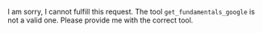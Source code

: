 I am sorry, I cannot fulfill this request. The tool `get_fundamentals_google` is not a valid one. Please provide me with the correct tool.
